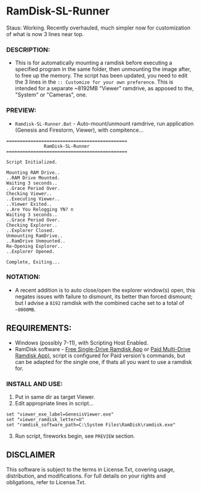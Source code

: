 # RamDisk-SL-Runner
Staus: Working. Recently overhauled, much simpler now for customization of what is now 3 lines near top.

### DESCRIPTION:
- This is for automatically mounting a ramdisk before executing a specified program in the same folder, then unmounting the image after, to free up the memory. The script has been updated, you need to edit the 3 lines in the `:: Customize for your own preference`. This is intended for a separate ~8192MB "Viewer" ramdrive, as apposed to the, "System" or "Cameras", one. 

### PREVIEW:
- `Ramdisk-SL-Runner.Bat` - Auto-mount/unmount ramdrive, run application (Genesis and Firestorm, Viewer), with compitence...
```
=============================================
              RamDisk-SL-Runner
=============================================

Script Initialized.

Mounting RAM Drive..
..RAM Drive Mounted.
Waiting 3 seconds..
..Grace Period Over.
Checking Viewer..
..Executing Viewer..
..Viewer Exited..
..Are You Relogging YN? n
Waiting 3 seconds..
..Grace Period Over.
Checking Explorer..
..Explorer Closed.
Unmounting RamDrive..
..RamDrive Unmounted..
Re-Opening Explorer..
..Explorer Opened.

Complete, Exiting...
```

### NOTATION:
- A recent addition is to auto close/open the explorer window(s) open, this negates issues with failure to dismount, its better than forced dismount; but I advise a `8192` ramdisk with the combined cache set to a total of `~8000MB`.

## REQUIREMENTS:
- Windows (possibly 7-11), with Scripting Host Enabled.
- RamDisk software - [Free Single-Drive Ramdisk App](https://github.com/LTRData/ImDisk) or [Paid Multi-Drive Ramdisk App)](https://www.softperfect.com/products/ramdisk/), script is configured for Paid version's commands, but can be adapted for the single one, if thats all you want to use a ramdisk for.

### INSTALL AND USE:
1. Put in same dir as target Viewer.
2. Edit appropriate lines in script...
```
set "viewer_exe_label=GenesisViewer.exe"
set "viewer_ramdisk_letter=U"
set "ramdisk_software_path=C:\System Files\RamDisk\ramdisk.exe"
```
3. Run script, fireworks begin, see `PREVIEW` section.

## DISCLAIMER
This software is subject to the terms in License.Txt, covering usage, distribution, and modifications. For full details on your rights and obligations, refer to License.Txt.

